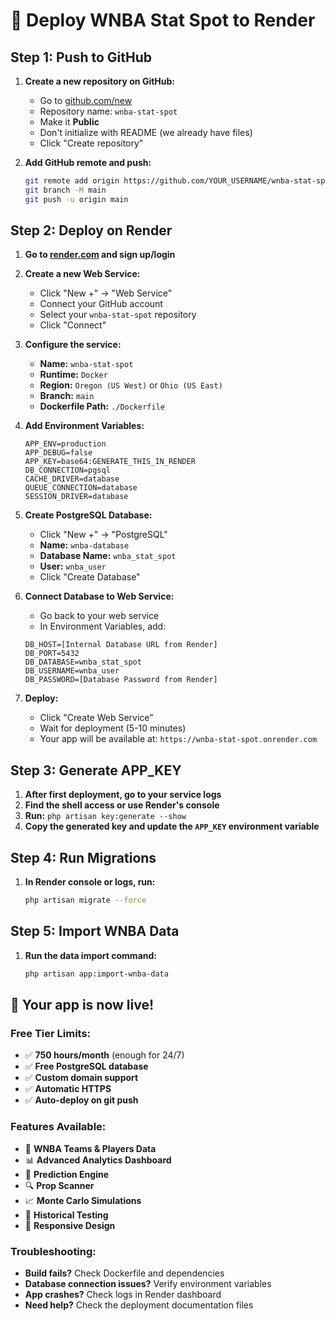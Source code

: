 # 🚀 Deploy WNBA Stat Spot to Render

## Step 1: Push to GitHub

1. **Create a new repository on GitHub:**
   - Go to [github.com/new](https://github.com/new)
   - Repository name: `wnba-stat-spot`
   - Make it **Public**
   - Don't initialize with README (we already have files)
   - Click "Create repository"

2. **Add GitHub remote and push:**
   ```bash
   git remote add origin https://github.com/YOUR_USERNAME/wnba-stat-spot.git
   git branch -M main
   git push -u origin main
   ```

## Step 2: Deploy on Render

1. **Go to [render.com](https://render.com) and sign up/login**

2. **Create a new Web Service:**
   - Click "New +" → "Web Service"
   - Connect your GitHub account
   - Select your `wnba-stat-spot` repository
   - Click "Connect"

3. **Configure the service:**
   - **Name:** `wnba-stat-spot`
   - **Runtime:** `Docker`
   - **Region:** `Oregon (US West)` or `Ohio (US East)`
   - **Branch:** `main`
   - **Dockerfile Path:** `./Dockerfile`

4. **Add Environment Variables:**
   ```
   APP_ENV=production
   APP_DEBUG=false
   APP_KEY=base64:GENERATE_THIS_IN_RENDER
   DB_CONNECTION=pgsql
   CACHE_DRIVER=database
   QUEUE_CONNECTION=database
   SESSION_DRIVER=database
   ```

5. **Create PostgreSQL Database:**
   - Click "New +" → "PostgreSQL"
   - **Name:** `wnba-database`
   - **Database Name:** `wnba_stat_spot`
   - **User:** `wnba_user`
   - Click "Create Database"

6. **Connect Database to Web Service:**
   - Go back to your web service
   - In Environment Variables, add:
   ```
   DB_HOST=[Internal Database URL from Render]
   DB_PORT=5432
   DB_DATABASE=wnba_stat_spot
   DB_USERNAME=wnba_user
   DB_PASSWORD=[Database Password from Render]
   ```

7. **Deploy:**
   - Click "Create Web Service"
   - Wait for deployment (5-10 minutes)
   - Your app will be available at: `https://wnba-stat-spot.onrender.com`

## Step 3: Generate APP_KEY

1. **After first deployment, go to your service logs**
2. **Find the shell access or use Render's console**
3. **Run:** `php artisan key:generate --show`
4. **Copy the generated key and update the `APP_KEY` environment variable**

## Step 4: Run Migrations

1. **In Render console or logs, run:**
   ```bash
   php artisan migrate --force
   ```

## Step 5: Import WNBA Data

1. **Run the data import command:**
   ```bash
   php artisan app:import-wnba-data
   ```

## 🎉 Your app is now live!

### Free Tier Limits:
- ✅ **750 hours/month** (enough for 24/7)
- ✅ **Free PostgreSQL database**
- ✅ **Custom domain support**
- ✅ **Automatic HTTPS**
- ✅ **Auto-deploy on git push**

### Features Available:
- 🏀 **WNBA Teams & Players Data**
- 📊 **Advanced Analytics Dashboard**
- 🎯 **Prediction Engine**
- 🔍 **Prop Scanner**
- 📈 **Monte Carlo Simulations**
- 🧪 **Historical Testing**
- 📱 **Responsive Design**

### Troubleshooting:
- **Build fails?** Check Dockerfile and dependencies
- **Database connection issues?** Verify environment variables
- **App crashes?** Check logs in Render dashboard
- **Need help?** Check the deployment documentation files 
